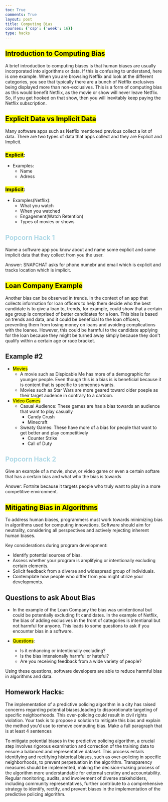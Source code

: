 ```yaml
---
toc: True
comments: True
layout: post
title: Computing Bias
courses: {'csp': {'week': 16}}
type: hacks
---
```


## <mark>Introduction to Computing Bias</mark>
A brief introduction to computing biases is that human biases are usually incorporated into algorithms or data. If this is confusing to understand, here is one example. When you are browsing Netflix and look at the different categories, you see that typically there are a bunch of Netflix exclusives being displayed more than non-exclusives. This is a form of computing bias as this would benefit Netflix, as the movie or show will never leave Netflix. So, if you get hooked on that show, then you will inevitably keep paying the Netflix subscription.

## <mark>Explicit Data vs Implicit Data</mark>
Many software apps such as Netflix mentioned previous collect a lot of data. There are two types of data that apps collect and they are Explicit and Implicit.

### <mark>Explicit</mark>:
- Examples:
    - Name
    - Adress
### <mark>Implicit</mark>:
- Examples(Netflix):
    - What you watch
    - When you watched
    - Engagement(Watch Retention)
    - Types of movies or shows

## <font color = "ADD8E6">Popcorn Hack 1</font>
Name a software app you know about and name some explicit and some implicit data that they collect from you the user.

Answer: SNAPCHAT asks for phone numebr and email which is explicit and tracks location which is implicit. 

## <mark>Loan Company Example</mark>
Another bias can be observed in trends. In the context of an app that collects information for loan officers to help them decide who the best candidate is to give a loan to, trends, for example, could show that a certain age group is comprised of better candidates for a loan. This bias is based on trends and data, and it could be beneficial to the loan officers, preventing them from losing money on loans and avoiding complications with the loanee. However, this could be harmful to the candidate applying for the loan because they might be turned away simply because they don't qualify within a certain age or race bracket.

## Example #2
- <mark>Movies</mark>
    - A movie such as Dispicable Me has more of a demographic for younger people. Even though this is a bias is is beneficial because it is content that is specific to someones wants.
    - Movies such as Star Wars are more geared toward older poeple as their target audence in contrary to a cartoon.
- <mark>Video Games</mark>
    - Casual Audience: These games are has a bias towards an audience that want to play casually
        - Candy Crush
        - Minecraft
    - Sweaty Games: These have more of a bias for people that want to get better and play competitively
        - Counter Strike
        - Call of Duty

## <font color = "ADD8E6">Popcorn Hack 2</font>
Give an example of a movie, show, or video game or even a certain softare that has a certain bias and what who the bias is towards

Answer: Fortnite because it targets people who truly want to play in a more competitive environment. 

## <mark>Mitigating Bias in Algorithms</mark>

To address  human biases, programmers must work towards minimizing bias in algorithms used for computing innovations. Software should aim for neutrality, considering all perspectives and actively rejecting inherent human biases.

Key considerations during program development:

- Identify potential sources of bias.
- Assess whether your program is amplifying or intentionally excluding certain elements.
- Solicit feedback from a diverse and widespread group of individuals.
- Contemplate how people who differ from you might utilize your developments.

## Questions to ask About Bias
- In the example of the Loan Company the bias was unintentional but could be potentially excluding fit candidates. In the example of Netflix, the bias of adding exclusives in the front of categories is intentianal but not harmful for anyone. This leads to some questions to ask if you encounter bias in a software.

- <mark>Questions</mark>:
    - Is it enhancing or intentionally excluding?
    - Is the bias intensionally harmful or hateful?
    - Are you receiving feedback from a wide variety of people?

Using these questions, software developers are able to reduce harmful bias in algorithms and data.

## Homework Hacks:
The implementation of a predictive policing algorithm in a city has raised concerns regarding potential biases,leading to disporotionate targeting of specific neighborhoods. This over-policing could result in civil rights violation. Your task is to propose a solution to mitigate this bias and explain the method you'd use to remove computing bias. Make a full paragraph that is at least 4 sentences


To mitigate potential biases in the predictive policing algorithm, a crucial step involves rigorous examination and correction of the training data to ensure a balanced and representative dataset. This process entails identifying and rectifying historical biases, such as over-policing in specific neighborhoods, to prevent perpetuation in the algorithm. Transparency measures should be implemented, making the decision-making process of the algorithm more understandable for external scrutiny and accountability. Regular monitoring, audits, and involvement of diverse stakeholders, including community representatives, further contribute to a comprehensive strategy to identify, rectify, and prevent biases in the implementation of the predictive policing algorithm.


```python

```
